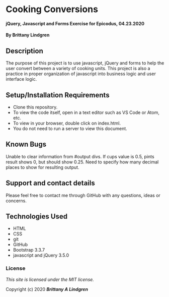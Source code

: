 # Cooking Conversions

#### jQuery, Javascript and Forms Exercise for Epicodus, 04.23.2020

#### By Brittany Lindgren

## Description

The purpose of this project is to use javascript, jQuery and forms to help the user convert between a variety of cooking units. This project is also a practice in proper organization of javascript into business logic and user interface logic.

## Setup/Installation Requirements

* Clone this repository.
* To view the code itself, open in a text editor such as VS Code or Atom, etc.
* To view in your browser, double click on index.html.
* You do not need to run a server to view this document.

## Known Bugs

Unable to clear information from #output divs. If cups value is 0.5, pints result shows 0, but should show 0.25. Need to specify how many decimal places to show for resulting output.

## Support and contact details

Please feel free to contact me through GitHub with any questions, ideas or concerns.

## Technologies Used

* HTML
* CSS
* git
* GitHub
* Bootstrap 3.3.7
* javascript and jQuery 3.5.0

### License

*This site is licensed under the MIT license.*

Copyright (c) 2020 **_Brittany A Lindgren_**